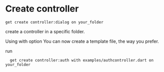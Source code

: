 # Create controller

```shell
get create controller:dialog on your_folder
```

create a controller in a specific folder.

Using with option You can now create a template file, the way you prefer.

run

```shell
  get create controller:auth with examples/authcontroller.dart on your_folder
```
